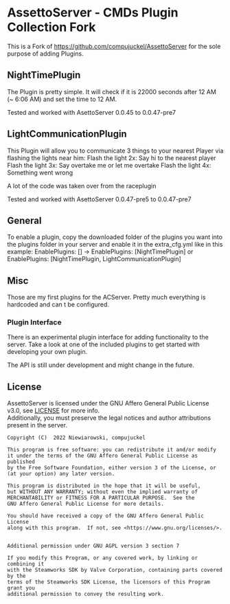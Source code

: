 # AssettoServer - CMDs Plugin Collection Fork

This is a Fork of https://github.com/compujuckel/AssettoServer for the sole purpose of adding Plugins.

## NightTimePlugin 
The Plugin is pretty simple. It will check if it is 22000 seconds after 12 AM (~ 6:06 AM) and set the time to 12 AM.

Tested and worked with AsettoServer 0.0.45 to 0.0.47-pre7

## LightCommunicationPlugin
This Plugin will allow you to communicate 3 things to your nearest Player via flashing the lights near him:
Flash the light 2x: Say hi to the nearest player
Flash the light 3x: Say overtake me or let me overtake
Flash the light 4x: Something went wrong

A lot of the code was taken over from the raceplugin

Tested and worked with AsettoServer 0.0.47-pre5 to 0.0.47-pre7

## General
To enable a plugin, copy the downloaded folder of the plugins you want into the plugins folder in your server and enable it in the extra_cfg.yml like in this example:
EnablePlugins: [] -> EnablePlugins: [NightTimePlugin]  or   EnablePlugins: [NightTimePlugin, LightCommunicationPlugin]

## Misc
Those are my first plugins for the ACServer. Pretty much everything is hardcoded and can t be configured.


### Plugin Interface

There is an experimental plugin interface for adding functionality to the server. Take a look at one of the
included plugins to get started with developing your own plugin.

The API is still under development and might change in the future.

## License
AssettoServer is licensed under the GNU Affero General Public License v3.0, see [LICENSE](https://github.com/compujuckel/AssettoServer/blob/master/LICENSE) for more info.  
Additionally, you must preserve the legal notices and author attributions present in the server.

```
Copyright (C)  2022 Niewiarowski, compujuckel

This program is free software: you can redistribute it and/or modify
it under the terms of the GNU Affero General Public License as published
by the Free Software Foundation, either version 3 of the License, or
(at your option) any later version.

This program is distributed in the hope that it will be useful,
but WITHOUT ANY WARRANTY; without even the implied warranty of
MERCHANTABILITY or FITNESS FOR A PARTICULAR PURPOSE.  See the
GNU Affero General Public License for more details.

You should have received a copy of the GNU Affero General Public License
along with this program.  If not, see <https://www.gnu.org/licenses/>.


Additional permission under GNU AGPL version 3 section 7

If you modify this Program, or any covered work, by linking or combining it 
with the Steamworks SDK by Valve Corporation, containing parts covered by the
terms of the Steamworks SDK License, the licensors of this Program grant you
additional permission to convey the resulting work.
```
